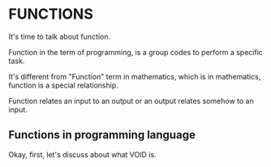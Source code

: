# FUNCTIONS

It's time to talk about function.

Function in the term of programming, is a group codes to perform a specific task. 

It's different from "Function" term in mathematics, which is in mathematics, function is a special relationship.

Function relates an input to an output or an output relates somehow to an input.


## Functions in programming language

Okay, first, let's discuss about what VOID is.
